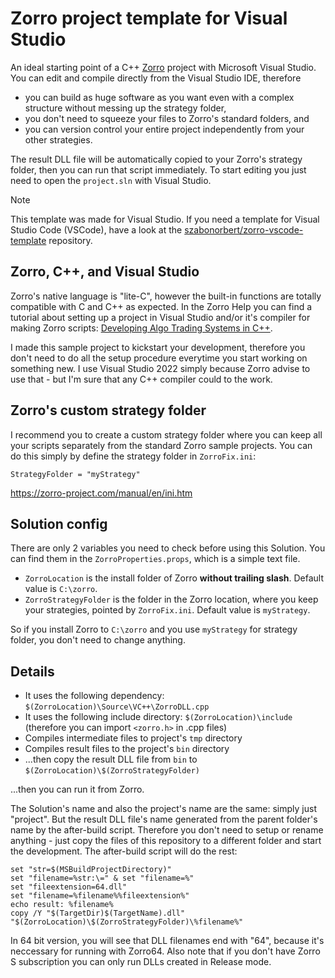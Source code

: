 # Zorro project template for Visual Studio

An ideal starting point of a C++ [Zorro](https://zorro-project.com/) project with Microsoft Visual Studio. You can edit and compile directly from the Visual Studio IDE, therefore

* you can build as huge software as you want even with a complex structure without messing up the strategy folder,
* you don't need to squeeze your files to Zorro's standard folders, and
* you can version control your entire project independently from your other strategies.

The result DLL file will be automatically copied to your Zorro's strategy folder, then you can run that script immediately. To start editing you just need to open the `project.sln` with Visual Studio.

> [!NOTE]
> This template was made for Visual Studio. If you need a template for Visual Studio Code (VSCode), have a look at the [szabonorbert/zorro-vscode-template](https://github.com/szabonorbert/zorro-vscode-template) repository.</b>

## Zorro, C++, and Visual Studio
Zorro's native language is "lite-C", however the built-in functions are totally compatible with C and C++ as expected. In the Zorro Help you can find a tutorial about setting up a project in Visual Studio and/or it's compiler for making Zorro scripts: [Developing Algo Trading Systems in C++](https://zorro-project.com/manual/en/dlls.htm).

I made this sample project to kickstart your development, therefore you don't need to do all the setup procedure everytime you start working on something new. I use Visual Studio 2022 simply because Zorro advise to use that - but I'm sure that any C++ compiler could to the work.

## Zorro's custom strategy folder

I recommend you to create a custom strategy folder where you can keep all your scripts separately from the standard Zorro sample projects. You can do this simply by define the strategy folder in ```ZorroFix.ini```:
```
StrategyFolder = "myStrategy"
```
<https://zorro-project.com/manual/en/ini.htm>


## Solution config

There are only 2 variables you need to check before using this Solution. You can find them in the `ZorroProperties.props`, which is a simple text file.

* `ZorroLocation` is the install folder of Zorro **without trailing slash**. Default value is `C:\zorro`.
* `ZorroStrategyFolder` is the folder in the Zorro location, where you keep your strategies, pointed by `ZorroFix.ini`. Default value is `myStrategy`.

So if you install Zorro to `C:\zorro` and you use `myStrategy` for strategy folder, you don't need to change anything.

## Details

* It uses the following dependency: `$(ZorroLocation)\Source\VC++\ZorroDLL.cpp`
* It uses the following include directory: `$(ZorroLocation)\include` (therefore you can import `<zorro.h>` in .cpp files)
* Compiles intermediate files to project's `tmp` directory
* Compiles result files to the project's `bin` directory
* ...then copy the result DLL file from `bin` to `$(ZorroLocation)\$(ZorroStrategyFolder)`

...then you can run it from Zorro.

The Solution's name and also the project's name are the same: simply just "project". But the result DLL file's name generated from the parent folder's name by the after-build script. Therefore you don't need to setup or rename anything - just copy the files of this repository to a different folder and start the development. The after-build script will do the rest:
```
set "str=$(MSBuildProjectDirectory)"
set "filename=%str:\=" & set "filename=%"
set "fileextension=64.dll"
set "filename=%filename%%fileextension%"
echo result: %filename%
copy /Y "$(TargetDir)$(TargetName).dll" "$(ZorroLocation)\$(ZorroStrategyFolder)\%filename%"
```
In 64 bit version, you will see that DLL filenames end with "64", because it's neccessary for running with Zorro64. Also note that if you don't have Zorro S subscription you can only run DLLs created in Release mode.